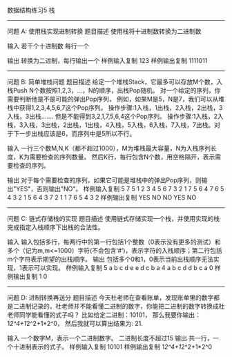数据结构练习5 栈

________________________________________
问题 A: 使用栈实现进制转换
题目描述
使用栈将十进制数转换为二进制数

输入
若干个十进制数
每行一个

输出
转换为二进制，每行输出一个
样例输入复制
123
样例输出复制
1111011

________________________________________

问题 B: 简单堆栈问题
题目描述
给定一个堆栈Stack，它最多可以存放M个数，入栈Push N个数按照1,2,3，...，N的顺序，出栈Pop随机。
对一个给定的序列，你需要判断他是不是可能的弹出Pop序列，
例如，如果M是5，N是7，我们可以从堆栈中获得1,2,3,4,5,6,7这个Pop序列。
操作步骤:1入栈，1出栈，2入栈，2出栈，3入栈，3出栈.......
但是不能得到3,2,1,7,5,6,4这个Pop序列。
操作步骤:1入栈，2入栈，3入栈，3出栈，2出栈，1出栈，4入栈，5入栈，6入栈，7入栈，7出栈。对于下一步出栈应该是6，而序列中是5所以不行。


输入
一行三个数M,N,K（都不超过1000），M为堆栈最大容量，N为入栈序列长度，K为需要检查的序列数量。
然后K行，每行包含N个数，用空格隔开，表示需要检查的序列。

输出
对于每个需要检查的序列，如果它可能是堆栈中的弹出Pop序列，则输出"YES"，否则输出"NO"。
样例输入复制
5 7 5
1 2 3 4 5 6 7
3 2 1 7 5 6 4
7 6 5 4 3 2 1
5 6 4 3 7 2 1
1 7 6 5 4 3 2
样例输出复制
YES
NO
NO
YES
NO



________________________________________
问题 C: 链式存储栈的实现
题目描述
使用链式存储实现一个栈，并使用实现的栈完成指定入栈顺序下出栈的合法性。


输入
输入包括多行，每两行中的第一行包括1个整数（0表示没有更多的测试）和多个（记为m,m<=1000）字符(不会包含‘#’)，表示字符的入栈顺序；第二行包括m个字符表示期望的出栈顺序。
输出
包括多个0和1，0表示当前出栈顺序无法实现，1表示可以实现。
样例输入复制
5 a b c d e
e d c b a
4 a b c d
d b c a
0
样例输出复制
1
0


________________________________________
问题 D: 进制转换再送分
题目描述
今天杜老师在查看账单，发现账单里的数字都是二进制记录的，杜老师并不能看懂二进制的数字，你能把二进制的数字转换成杜老师同学能看懂的式子吗？
比如给定二进制：10101， 那么我要你输出：1*2^4+1*2^2+1*2^0， 然后我就可以算出结果为: 21.


输入
一个数字M，表示一个二进制数字。 二进制长度不超过15
输出
共一行，一个十进制表示的式子。
样例输入复制
10101
样例输出复制
1*2^4+1*2^2+1*2^0

